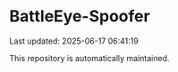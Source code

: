 # BattleEye-Spoofer

Last updated: 2025-06-17 06:41:19

This repository is automatically maintained.
